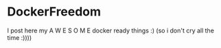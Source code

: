 # DockerFreedom
I post here my A W E S O M E docker ready things :) (so i don't cry all the time :))))